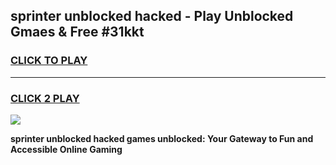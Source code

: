 
## sprinter unblocked hacked - Play Unblocked Gmaes & Free #31kkt
<h3>
<a href="https://news.freeplayer.one?title=sprinter_unblocked_hacked&ref=03M">CLICK TO PLAY</a></h3>
<hr>

<h3>
<a href="https://news.freeplayer.one?title=sprinter_unblocked_hacked&ref=03M">CLICK 2 PLAY</a>
  
</h3>

<a href="https://news.freeplayer.one?title=sprinter_unblocked_hacked&ref=03M"><img src="https://clearcache.store/games.png"></a>


**sprinter unblocked hacked games unblocked: Your Gateway to Fun and Accessible Online Gaming**
